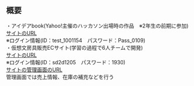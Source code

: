 ## 概要
・アイデアbook(Yahoo!主催のハッカソン出場時の作品　※2年生の前期に参加)<br>
[サイトのURL](http://aso2001154.icurus.jp/flont/finalhack/title.html)<br>
※ログイン情報(ID：test_1001154　パスワード：Pass_0109)<br>
・仮想文房具販売ECサイト(学習の過程で6人チームで開発)<br>
[サイトのURL](http://aso2001154.icurus.jp/company/pencil.php)<br>
※ログイン情報(ID：sd2d1205　パスワード：1930)<br>
[サイトの管理画面のURL](http://aso2001154.icurus.jp/company/management/management.php)<br>
管理画面では売上情報、在庫の補充などを行う<br>
